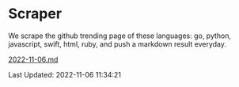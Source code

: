 # Scraper

We scrape the github trending page of these languages: go, python, javascript, swift, html, ruby, and push a markdown result everyday.

[2022-11-06.md](https://github.com/henson/Scraper/blob/master/2022-11-06.md)

Last Updated: 2022-11-06 11:34:21